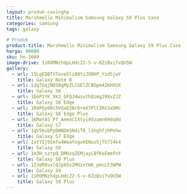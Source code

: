 ```yaml
---
layout: produk-casinghp
title: Marshmello Minimalism Samsung Galaxy S9 Plus Case
categories: samsung
tags: galaxy

# Produk
product-title: Marshmello Minimalism Samsung Galaxy S9 Plus Case
harga: 90000
sku: hn-3609
image-drive: 1sROMNzhdpLHdc22-S-v-6ZzBxi7vQU5W
gallery:
  - url: 15LgEQBTVTove5li00YzJODKP_YzdSjwY
    title: Galaxy Note 8
  - url: 13q7GqjNDSBgMyZLCGElZCBOpm42KHXUX
    title: Galaxy S6
  - url: 1E6P1YK_XK3_bFQJ4wzuthQimgJ9XvZJZ
    title: Galaxy S6 Edge
  - url: 1R4PGy6Rc5VQxD2BrbrmX7PlCIMzSxDMc
    title: Galaxy S6 Edge Plus
  - url: 1KMaYA5_Pf_AeeoCIXtyi4VzamnKHdq9d
    title: Galaxy S7
  - url: 1qV56ubPpDWNDm5N4iT8_l5hghfjhPehw
    title: Galaxy S7 Edge
  - url: 1xtYIj9Imfu4WaaYxgukENus5jTb724k4
    title: Galaxy S8
  - url: 1m3H_szrpQ_DMHzqZEMjayLBfKeEmmfnY
    title: Galaxy S8 Plus
  - url: 1I3eR8vxlQJpb5v2MUzvtW6_pmcLF3WPW
    title: Galaxy S9
  - url: 1sROMNzhdpLHdc22-S-v-6ZzBxi7vQU5W
    title: Galaxy S9 Plus
---
```

